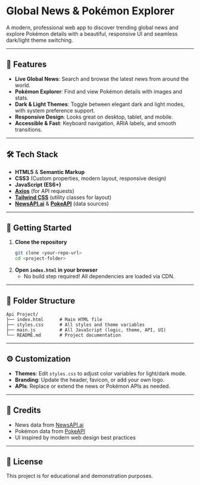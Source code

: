 # Global News & Pokémon Explorer

A modern, professional web app to discover trending global news and explore Pokémon details with a beautiful, responsive UI and seamless dark/light theme switching.

---

## 🌟 Features
- **Live Global News**: Search and browse the latest news from around the world.
- **Pokémon Explorer**: Find and view Pokémon details with images and stats.
- **Dark & Light Themes**: Toggle between elegant dark and light modes, with system preference support.
- **Responsive Design**: Looks great on desktop, tablet, and mobile.
- **Accessible & Fast**: Keyboard navigation, ARIA labels, and smooth transitions.

---

## 🛠️ Tech Stack
- **HTML5** & **Semantic Markup**
- **CSS3** (Custom properties, modern layout, responsive design)
- **JavaScript (ES6+)**
- **[Axios](https://axios-http.com/)** (for API requests)
- **[Tailwind CSS](https://tailwindcss.com/)** (utility classes for layout)
- **[NewsAPI.ai](https://newsapi.ai/)** & **[PokeAPI](https://pokeapi.co/)** (data sources)

---

## 🚀 Getting Started

1. **Clone the repository**
   ```bash
   git clone <your-repo-url>
   cd <project-folder>
   ```
2. **Open `index.html` in your browser**
   - No build step required! All dependencies are loaded via CDN.

---

## 📂 Folder Structure
```
Api Project/
├── index.html      # Main HTML file
├── styles.css      # All styles and theme variables
├── main.js         # All JavaScript (logic, theme, API, UI)
└── README.md       # Project documentation
```

---

## ⚙️ Customization
- **Themes**: Edit `styles.css` to adjust color variables for light/dark mode.
- **Branding**: Update the header, favicon, or add your own logo.
- **APIs**: Replace or extend the news or Pokémon APIs as needed.

---

## 📝 Credits
- News data from [NewsAPI.ai](https://newsapi.ai/)
- Pokémon data from [PokeAPI](https://pokeapi.co/)
- UI inspired by modern web design best practices

---

## 📄 License
This project is for educational and demonstration purposes. 